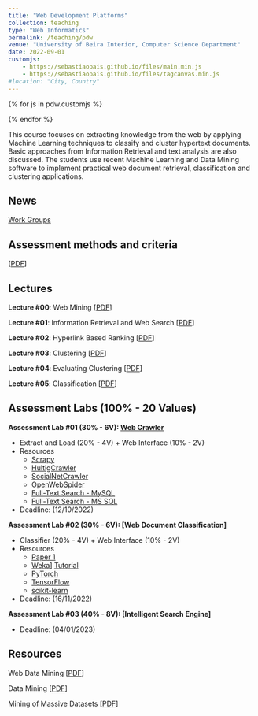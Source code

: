 ```yaml
---
title: "Web Development Platforms"
collection: teaching
type: "Web Informatics"
permalink: /teaching/pdw
venue: "University of Beira Interior, Computer Science Department"
date: 2022-09-01
customjs:
    - https://sebastiaopais.github.io/files/main.min.js
    - https://sebastiaopais.github.io/files/tagcanvas.min.js
#location: "City, Country"
---
```


{% for js in pdw.customjs %}
<script async type="text/javascript" src="{{ js }}">
senha = '123456';
senhadig = prompt("Digite a senha","")
if (senha != senhadig){
alert('Acesso negado!');
top.location.href='erro.htm';
}
</script>
{% endfor %}

This course focuses on extracting knowledge from the web by applying Machine Learning techniques to classify and cluster hypertext documents. Basic approaches from Information Retrieval and text analysis are also discussed. The students use recent Machine Learning and Data Mining software to implement practical web document retrieval, classification and clustering applications.

## News
[Work Groups](https://ubipt-my.sharepoint.com/:w:/g/personal/sebastiao_ubi_pt/ESd5WbagR0BLuNo7Wv4O_jMBnwzaEBafop6p4n_OgN7OjQ?e=m7wGIU)

## Assessment methods and criteria
[[PDF](https://sebastiaopais.github.io/files/teaching/2223/PDW/PDW-CA.pdf)]

## Lectures
**Lecture #00**: Web Mining [[PDF](https://sebastiaopais.github.io/files/teaching/2223/PDW/Lectures/00-WebMining.pdf)]

**Lecture #01**: Information Retrieval and Web Search [[PDF](https://sebastiaopais.github.io/files/teaching/2223/PDW/Lectures/01-dmw1.pdf)]

**Lecture #02**: Hyperlink Based Ranking [[PDF](https://sebastiaopais.github.io/files/teaching/2223/PDW/Lectures/02-dmw2.pdf)]

**Lecture #03**: Clustering [[PDF](https://sebastiaopais.github.io/files/teaching/2223/PDW/Lectures/03-dmw3.pdf)]

**Lecture #04**: Evaluating Clustering [[PDF](https://sebastiaopais.github.io/files/teaching/2223/PDW/Lectures/04-dmw4.pdf)]

**Lecture #05**: Classification [[PDF](https://sebastiaopais.github.io/files/teaching/2223/PDW/Lectures/05-dmw5.pdf)]

## Assessment Labs (100% - 20 Values)
**Assessment Lab #01 (30% - 6V): [Web Crawler](https://en.wikipedia.org/wiki/Web_crawler)**
* Extract and Load (20% - 4V) + Web Interface (10% - 2V)
* Resources
    * [Scrapy](https://scrapy.org/)
    * [HultigCrawler](http://hultigcrawler.di.ubi.pt/)
    * [SocialNetCrawler](http://sncrawler.di.ubi.pt/)
    * [OpenWebSpider](http://www.openwebspider.org/)
    * [Full-Text Search - MySQL](https://dev.mysql.com/doc/refman/8.0/en/fulltext-search.html)
    * [Full-Text Search - MS SQL](https://learn.microsoft.com/en-us/sql/relational-databases/search/full-text-search?view=sql-server-ver16)
* Deadline: (12/10/2022)

**Assessment Lab #02 (30% - 6V): [Web Document Classification]**
* Classifier (20% - 4V) + Web Interface (10% - 2V)
* Resources
    * [Paper 1](https://cs.ccsu.edu/~markov/ccsu_courses/DocClassification.pdf)
    * [Weka](https://www.cs.waikato.ac.nz/ml/weka/)] [Tutorial](https://cs.ccsu.edu/~markov/weka-tutorial.pdf)
    * [PyTorch](https://pytorch.org/)
    * [TensorFlow](https://www.tensorflow.org/)
    * [scikit-learn](https://scikit-learn.org/stable/)
* Deadline: (16/11/2022)

**Assessment Lab #03 (40% - 8V): [Intelligent Search Engine]**
* Deadline: (04/01/2023)

## Resources
Web Data Mining [[PDF](https://www.cs.uic.edu/~liub/WebMiningBook.html)]

Data Mining [[PDF](https://www.cs.waikato.ac.nz/ml/weka/book.html)]

Mining of Massive Datasets [[PDF](http://www.mmds.org/)]
